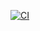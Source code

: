 [![CI](https://github.com/primo4586/Turret-learning-project/actions/workflows/main.yml/badge.svg)](https://github.com/primo4586/Turret-learning-project/actions/workflows/main.yml)
